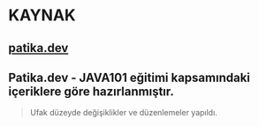 # KAYNAK
## **[patika.dev](https://app.patika.dev/)**

## Patika.dev - JAVA101 eğitimi kapsamındaki içeriklere göre hazırlanmıştır.  
> Ufak düzeyde değişiklikler ve düzenlemeler yapıldı.